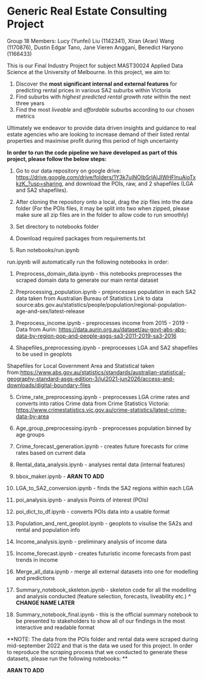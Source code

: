 # Generic Real Estate Consulting Project

Group 18 Members: Lucy (Yunfei) Liu (1142341), Xiran (Aran) Wang (1170876), Dustin Edgar Tano, Jane Vieren Anggani, Benedict Haryono (1166433)

This is our Final Industry Project for subject MAST30024 Applied Data Science at the University of Melbourne. In this project, we aim to:
1. Discover the **most significant internal and external features** for predicting rental prices in various SA2 suburbs within Victoria
2. Find suburbs with *highest predicted rental growth rate* within the next three years
3. Find the most *liveable* and *affordable* suburbs according to our chosen metrics

Ultimately we endeavor to provide data driven insights and guidance to real estate agencies who are looking to increase demand of their listed rental properties and maximise profit during this period of high uncertainty

**In order to run the code pipeline we have developed as part of this project, please follow the below steps:** 

1. Go to our data repository on google drive: https://drive.google.com/drive/folders/1Y3k7ujNOIbSrIAlJIWHFlnuAioTxkzK_?usp=sharing, and download the POIs, raw, and 2 shapefiles (LGA and SA2 shapefiles).

2. After cloning the repository onto a local, drag the zip files into the data folder (For the POIs files, it may be split into two when zipped, please make sure all zip files are in the folder to allow code to run smoothly)

3. Set directory to notebooks folder

4. Download required packages from requirements.txt

5. Run  notebooks/run.ipynb 


run.ipynb will automatically run the following notebooks in order: 

1. Preprocess_domain_data.ipynb - this notebooks preprocesses the scraped domain data to generate our main rental dataset 

2. Preprocessing_population.ipynb  - preprocesses population in each SA2 data taken from Australian Bureau of Statistics
Link to data source:abs.gov.au/statistics/people/population/regional-population-age-and-sex/latest-release

3. Preprocess_income.ipynb - preprocesses income from 2015 - 2019 - Data from Aurin:
https://data.aurin.org.au/dataset/au-govt-abs-abs-data-by-region-pop-and-people-asgs-sa3-2011-2019-sa3-2016

4. Shapefiles_preprocessing.ipynb - preprocesses LGA and SA2 shapefiles to be used in geoplots

Shapefiles for Local Government Area and Statistical taken from:https://www.abs.gov.au/statistics/standards/australian-statistical-geography-standard-asgs-edition-3/jul2021-jun2026/access-and-downloads/digital-boundary-files

5. Crime_rate_preprocessing.ipynb - preprocesses LGA crime rates and converts into ratios
Crime data from Crime Statistics Victoria: https://www.crimestatistics.vic.gov.au/crime-statistics/latest-crime-data-by-area

6. Age_group_preprocessing.ipynb - preprocesses population binned by age groups

7. Crime_forecast_generation.ipynb - creates future forecasts for crime rates based on current data

8. Rental_data_analysis.ipynb - analyses rental data (internal features)

9. bbox_maker.ipynb - **ARAN TO ADD**

10. LGA_to_SA2_conversion.ipynb - finds the SA2 regions within each LGA

11. poi_analysis.ipynb - analysis Points of interest (POIs)

12. poi_dict_to_df.ipynb - converts POIs data into a usable format

13. Population_and_rent_geoplot.ipynb - geoplots to visulise the SA2s and rental and population info

14. Income_analysis.ipynb - preliminary analysis of income data

15. Income_forecast.ipynb - creates futuristic income forecasts from past trends in income

16. Merge_all_data.ipynb - merge all external datasets into one for modelling and predictions

17. Summary_notebook_skeleton.ipynb - skeleton code for all the modelling and analysis conducted (feature selection, forecasts, liveability etc.)
**^**
**CHANGE NAME LATER**

18. Summary_notebook_final.ipynb - this is the official summary notebook to be presented to stakeholders to show all of our findings in the most interactive and readable format

**NOTE: The data from the POIs folder and rental data were scraped during mid-september 2022 and that is the data we used for this project. In order to reproduce the scraping process that we conducted to generate these datasets, please run the following notebooks: **

**ARAN TO ADD**